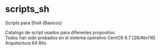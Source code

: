 # scripts_sh
Scripts para Shell (Basicos)

 Catalogo de script usados para diferentes propositos.  
 Todos han sido probados en el sistema operativo CentOS 6.7 [28/Abr/16]
 Arquitectura 64 Bits
